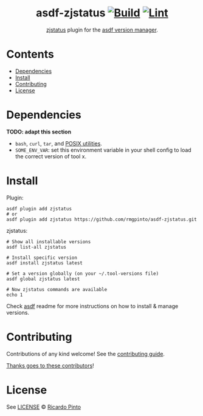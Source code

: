 <div align="center">

# asdf-zjstatus [![Build](https://github.com/rmgpinto/asdf-zjstatus/actions/workflows/build.yml/badge.svg)](https://github.com/rmgpinto/asdf-zjstatus/actions/workflows/build.yml) [![Lint](https://github.com/rmgpinto/asdf-zjstatus/actions/workflows/lint.yml/badge.svg)](https://github.com/rmgpinto/asdf-zjstatus/actions/workflows/lint.yml)

[zjstatus](https://github.com/dj95/zjstatus) plugin for the [asdf version manager](https://asdf-vm.com).

</div>

# Contents

- [Dependencies](#dependencies)
- [Install](#install)
- [Contributing](#contributing)
- [License](#license)

# Dependencies

**TODO: adapt this section**

- `bash`, `curl`, `tar`, and [POSIX utilities](https://pubs.opengroup.org/onlinepubs/9699919799/idx/utilities.html).
- `SOME_ENV_VAR`: set this environment variable in your shell config to load the correct version of tool x.

# Install

Plugin:

```shell
asdf plugin add zjstatus
# or
asdf plugin add zjstatus https://github.com/rmgpinto/asdf-zjstatus.git
```

zjstatus:

```shell
# Show all installable versions
asdf list-all zjstatus

# Install specific version
asdf install zjstatus latest

# Set a version globally (on your ~/.tool-versions file)
asdf global zjstatus latest

# Now zjstatus commands are available
echo 1
```

Check [asdf](https://github.com/asdf-vm/asdf) readme for more instructions on how to
install & manage versions.

# Contributing

Contributions of any kind welcome! See the [contributing guide](contributing.md).

[Thanks goes to these contributors](https://github.com/rmgpinto/asdf-zjstatus/graphs/contributors)!

# License

See [LICENSE](LICENSE) © [Ricardo Pinto](https://github.com/rmgpinto/)
